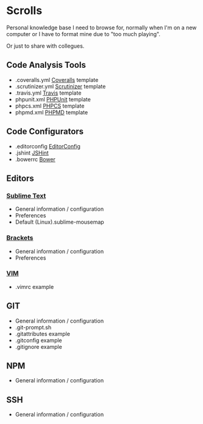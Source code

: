 # Scrolls

Personal knowledge base I need to browse for, normally when I'm on
a new computer or I have to format mine due to "too much playing".

Or just to share with collegues.

## Code Analysis Tools

* .coveralls.yml [Coveralls](https://coveralls.io/) template
* .scrutinizer.yml [Scrutinizer](https://scrutinizer-ci.com/) template
* .travis.yml [Travis](https://travis-ci.org/) template
* phpunit.xml [PHPUnit](https://phpunit.de/) template
* phpcs.xml [PHPCS](https://github.com/squizlabs/PHP_CodeSniffer) template
* phpmd.xml [PHPMD](https://github.com/phpmd/phpmd) template

## Code Configurators

* .editorconfig [EditorConfig](http://editorconfig.org/)
* .jshint [JSHint](http://jshint.com/)
* .bowerrc [Bower](http://bower.io/)

## Editors

### [Sublime Text](http://www.sublimetext.com/)

* General information / configuration
* Preferences
* Default (Linux).sublime-mousemap

### [Brackets](http://brackets.io/)

* General information / configuration
* Preferences

### [VIM](http://www.vim.org/)

* .vimrc example

## GIT

* General information / configuration
* .git-prompt.sh
* .gitattributes example
* .gitconfig example
* .gitignore example

## NPM

* General information / configuration

## SSH

* General information / configuration
